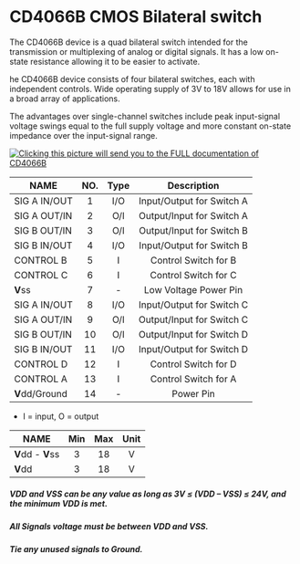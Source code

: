 # CD4066B CMOS Bilateral switch

The CD4066B device is a quad bilateral switch intended
for the transmission or multiplexing of analog or digital signals.
It has a low on-state resistance allowing it to be easier to activate.

he CD4066B device consists of four bilateral switches, each with independent controls.
Wide operating supply of 3V to 18V allows for use in a broad array of applications.

The advantages over single-channel switches include peak input-signal voltage swings equal to the full supply voltage and more constant on-state impedance over the input-signal range.

[![Clicking this picture will send you to the FULL documentation of CD4066B](https://encrypted-tbn0.gstatic.com/images?q=tbn:ANd9GcT7vB8XFE_J4F4PK-qJGIPMgua-Y_uC05QlQia_2D7g-A&s)](https://www.ti.com/lit/ds/symlink/cd4066b.pdf)

 |      NAME     |NO.| Type|         Description       |
 | ------------- |:-:|:---:|:-------------------------:|
 | SIG A IN/OUT  | 1 | I/O | Input/Output for Switch A |
 | SIG A OUT/IN  | 2 | O/I | Output/Input for Switch A |
 | SIG B OUT/IN  | 3 | O/I | Output/Input for Switch B |
 | SIG B IN/OUT  | 4 | I/O | Input/Output for Switch B |
 | CONTROL B     | 5 |  I  | Control Switch for B      |
 | CONTROL C     | 6 |  I  | Control Switch for C      |
 | **V**ss       | 7 |  -  | Low Voltage Power Pin     |
 | SIG A IN/OUT  | 8 | I/O | Input/Output for Switch C |
 | SIG A OUT/IN  | 9 | O/I | Output/Input for Switch C |
 | SIG B OUT/IN  | 10| O/I | Output/Input for Switch D |
 | SIG B IN/OUT  | 11| I/O | Input/Output for Switch D |
 | CONTROL D     | 12|  I  | Control Switch for D      |
 | CONTROL A     | 13|  I  | Control Switch for A      |
 | **V**dd/Ground| 14|  -  |Power Pin                  |

 * I = input, O = output

 |      NAME       |Min|Max |Unit|
 | ----------------|:-:|:--:|:--:|
 |**V**dd - **V**ss| 3 | 18 | V  |
 | **V**dd         | 3 | 18 | V  |

##### VDD and VSS can be any value as long as 3V ≤ (VDD – VSS) ≤ 24V, and the minimum VDD is met.
##### All Signals voltage must be between VDD and VSS.
##### Tie any unused signals to Ground.
